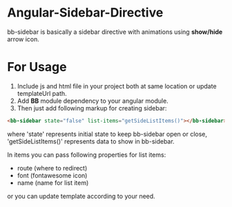 # Angular-Sidebar-Directive
bb-sidebar is basically a sidebar directive with animations using **show/hide** arrow icon.

# For Usage
1. Include js and html file in your project both at same location or update templateUrl path.
2. Add **BB** module dependency to your angular module. 
3. Then just add following markup for creating sidebar:
```html
<bb-sidebar state="false" list-items="getSideListItems()"></bb-sidebar>
```
where
    'state' represents initial state to keep bb-sidebar open or close,
    'getSideListItems()' represents data to show in bb-sidebar.
  
In items you can pass following properties for list items:
- route (where to redirect)
- font (fontawesome icon)
- name (name for list item)

or you can update template according to your need.
